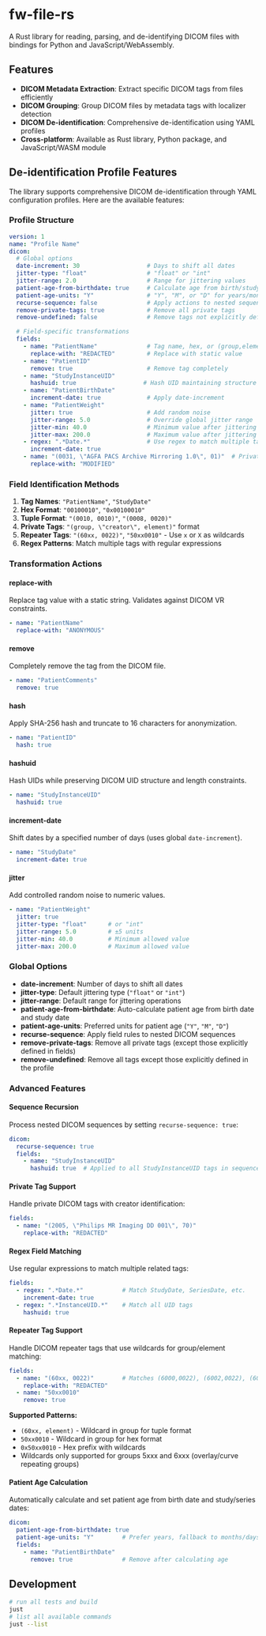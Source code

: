 # fw-file-rs

A Rust library for reading, parsing, and de-identifying DICOM files with bindings for Python and JavaScript/WebAssembly.

## Features

- **DICOM Metadata Extraction**: Extract specific DICOM tags from files efficiently
- **DICOM Grouping**: Group DICOM files by metadata tags with localizer detection
- **DICOM De-identification**: Comprehensive de-identification using YAML profiles
- **Cross-platform**: Available as Rust library, Python package, and JavaScript/WASM module

## De-identification Profile Features

The library supports comprehensive DICOM de-identification through YAML configuration profiles. Here are the available features:

### Profile Structure

```yaml
version: 1
name: "Profile Name"
dicom:
  # Global options
  date-increment: 30                   # Days to shift all dates
  jitter-type: "float"                 # "float" or "int"
  jitter-range: 2.0                    # Range for jittering values
  patient-age-from-birthdate: true     # Calculate age from birth/study dates
  patient-age-units: "Y"               # "Y", "M", or "D" for years/months/days
  recurse-sequence: false              # Apply actions to nested sequences
  remove-private-tags: true            # Remove all private tags
  remove-undefined: false              # Remove tags not explicitly defined

  # Field-specific transformations
  fields:
    - name: "PatientName"              # Tag name, hex, or (group,element)
      replace-with: "REDACTED"         # Replace with static value
    - name: "PatientID"
      remove: true                     # Remove tag completely
    - name: "StudyInstanceUID"
      hashuid: true                   # Hash UID maintaining structure
    - name: "PatientBirthDate"
      increment-date: true             # Apply date-increment
    - name: "PatientWeight"
      jitter: true                     # Add random noise
      jitter-range: 5.0                # Override global jitter range
      jitter-min: 40.0                 # Minimum value after jittering
      jitter-max: 200.0                # Maximum value after jittering
    - regex: ".*Date.*"                # Use regex to match multiple tags
      increment-date: true
    - name: "(0031, \"AGFA PACS Archive Mirroring 1.0\", 01)"  # Private tags
      replace-with: "MODIFIED"
```

### Field Identification Methods

1. **Tag Names**: `"PatientName"`, `"StudyDate"`
2. **Hex Format**: `"00100010"`, `"0x00100010"`
3. **Tuple Format**: `"(0010, 0010)"`, `"(0008, 0020)"`
4. **Private Tags**: `"(group, \"creator\", element)"` format
5. **Repeater Tags**: `"(60xx, 0022)"`, `"50xx0010"` - Use `x` or `X` as wildcards
6. **Regex Patterns**: Match multiple tags with regular expressions

### Transformation Actions

#### replace-with
Replace tag value with a static string. Validates against DICOM VR constraints.
```yaml
- name: "PatientName"
  replace-with: "ANONYMOUS"
```

#### remove
Completely remove the tag from the DICOM file.
```yaml
- name: "PatientComments"
  remove: true
```

#### hash
Apply SHA-256 hash and truncate to 16 characters for anonymization.
```yaml
- name: "PatientID"
  hash: true
```

#### hashuid
Hash UIDs while preserving DICOM UID structure and length constraints.
```yaml
- name: "StudyInstanceUID"
  hashuid: true
```

#### increment-date
Shift dates by a specified number of days (uses global `date-increment`).
```yaml
- name: "StudyDate"
  increment-date: true
```

#### jitter
Add controlled random noise to numeric values.
```yaml
- name: "PatientWeight"
  jitter: true
  jitter-type: "float"      # or "int"
  jitter-range: 5.0         # ±5 units
  jitter-min: 40.0          # Minimum allowed value
  jitter-max: 200.0         # Maximum allowed value
```

### Global Options

- **date-increment**: Number of days to shift all dates
- **jitter-type**: Default jittering type (`"float"` or `"int"`)
- **jitter-range**: Default range for jittering operations
- **patient-age-from-birthdate**: Auto-calculate patient age from birth date and study date
- **patient-age-units**: Preferred units for patient age (`"Y"`, `"M"`, `"D"`)
- **recurse-sequence**: Apply field rules to nested DICOM sequences
- **remove-private-tags**: Remove all private tags (except those explicitly defined in fields)
- **remove-undefined**: Remove all tags except those explicitly defined in the profile

### Advanced Features

#### Sequence Recursion
Process nested DICOM sequences by setting `recurse-sequence: true`:
```yaml
dicom:
  recurse-sequence: true
  fields:
    - name: "StudyInstanceUID"
      hashuid: true  # Applied to all StudyInstanceUID tags in sequences too
```

#### Private Tag Support
Handle private DICOM tags with creator identification:
```yaml
fields:
  - name: "(2005, \"Philips MR Imaging DD 001\", 70)"
    replace-with: "REDACTED"
```

#### Regex Field Matching
Use regular expressions to match multiple related tags:
```yaml
fields:
  - regex: ".*Date.*"           # Match StudyDate, SeriesDate, etc.
    increment-date: true
  - regex: ".*InstanceUID.*"    # Match all UID tags
    hashuid: true
```

#### Repeater Tag Support
Handle DICOM repeater tags that use wildcards for group/element matching:
```yaml
fields:
  - name: "(60xx, 0022)"        # Matches (6000,0022), (6002,0022), (6004,0022), etc.
    replace-with: "REDACTED"
  - name: "50xx0010"
    remove: true
```

**Supported Patterns:**
- `(60xx, element)` - Wildcard in group for tuple format
- `50xx0010` - Wildcard in group for hex format
- `0x50xx0010` - Hex prefix with wildcards
- Wildcards only supported for groups 5xxx and 6xxx (overlay/curve repeating groups)

#### Patient Age Calculation
Automatically calculate and set patient age from birth date and study/series dates:
```yaml
dicom:
  patient-age-from-birthdate: true
  patient-age-units: "Y"        # Prefer years, fallback to months/days
  fields:
    - name: "PatientBirthDate"
      remove: true              # Remove after calculating age
```

## Development

```bash
# run all tests and build
just
# list all available commands
just --list
```
